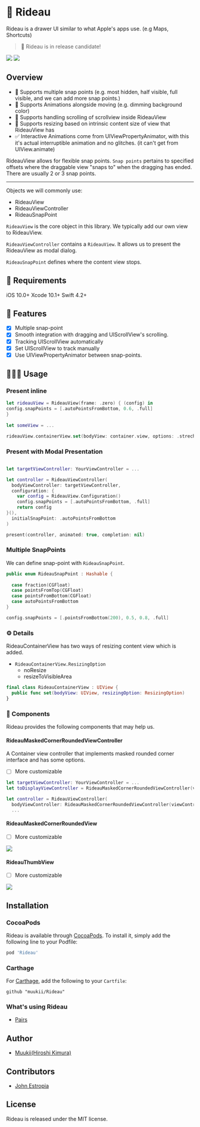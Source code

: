 # 🎪 Rideau

Rideau is a drawer UI similar to what Apple's apps use. (e.g Maps, Shortcuts)

> 🚀 Rideau is in release candidate!

![](./sample1.gif)
![](./sample2.gif)

## Overview

- 💎 Supports multiple snap points (e.g. most hidden, half visible, full visible, and we can add more snap points.)
- 💎 Supports Animations alongside moving (e.g. dimming background color)
- 💎 Supports handling scrolling of scrollview inside RideauView
- 💎 Supports resizing based on intrinsic content size of view that RideauView has
- ✅ Interactive Animations come from UIViewPropertyAnimator, with this it's actual interruptible animation and no glitches. (it can't get from UIView.animate)

RideauView allows for flexible snap points.
`Snap points` pertains to specified offsets where the draggable view "snaps to" when the dragging has ended.
There are usually 2 or 3 snap points.

---

Objects we will commonly use:

- RideauView
- RideauViewController
- RideauSnapPoint

`RideauView` is the core object in this library.
We typically add our own view to RideauView.

`RideauViewController` contains a `RideauView`.
It allows us to present the RideauView as modal dialog.

`RideauSnapPoint` defines where the content view stops.

## 🔶 Requirements

iOS 10.0+
Xcode 10.1+
Swift 4.2+

## 📱 Features

- [x] Multiple snap-point
- [x] Smooth integration with dragging and UIScrollView's scrolling.
- [x] Tracking UIScrollView automatically
- [x] Set UIScrollView to track manually
- [x] Use UIViewPropertyAnimator between snap-points.

## 👨🏻‍💻 Usage

### Present inline

```swift
let rideauView = RideauView(frame: .zero) { (config) in
config.snapPoints = [.autoPointsFromBottom, 0.6, .full]
}
  
let someView = ...

rideauView.containerView.set(bodyView: container.view, options: .strechDependsVisibleArea)
```

### Present with Modal Presentation

```swift

let targetViewController: YourViewController = ...

let controller = RideauViewController(
  bodyViewController: targetViewController,
  configuration: {
    var config = RideauView.Configuration()
    config.snapPoints = [.autoPointsFromBottom, .full]
    return config
}(),
  initialSnapPoint: .autoPointsFromBottom
)

present(controller, animated: true, completion: nil)
```

### Multiple SnapPoints

We can define snap-point with `RideauSnapPoint`.

```swift
public enum RideauSnapPoint : Hashable {
  
  case fraction(CGFloat)
  case pointsFromTop(CGFloat)
  case pointsFromBottom(CGFloat)
  case autoPointsFromBottom
}
```

```swift
config.snapPoints = [.pointsFromBottom(200), 0.5, 0.8, .full]
```

### ⚙️ Details

RideauContainerView has two ways of resizing content view which is added.

* `RideauContainerView.ResizingOption`
  * noResize
  * resizeToVisibleArea
  
```swift
final class RideauContainerView : UIView {
  public func set(bodyView: UIView, resizingOption: ResizingOption)
}
```

### 🔌 Components

Rideau provides the following components that may help us.

#### RideauMaskedCornerRoundedViewController

A Container view controller that implements masked rounded corner interface and has some options.

- [ ] More customizable

```swift
let targetViewController: YourViewController = ...
let toDisplayViewController = RideauMaskedCornerRoundedViewController(viewController: targetViewController)

let controller = RideauViewController(
  bodyViewController: RideauMaskedCornerRoundedViewController(viewController: target),
  ...
```

#### RideauMaskedCornerRoundedView

- [ ] More customizable

![](round.png)

#### RideauThumbView

- [ ] More customizable

![](thumb.png)

## Installation

### CocoaPods

Rideau is available through [CocoaPods](https://cocoapods.org). To install
it, simply add the following line to your Podfile:

```ruby
pod 'Rideau'
```

### Carthage

For [Carthage](https://github.com/Carthage/Carthage), add the following to your `Cartfile`:

```ogdl
github "muukii/Rideau"
```

### What's using Rideau

- [Pairs](https://itunes.apple.com/tw/app/id825433065)

## Author

- [Muukii(Hiroshi Kimura)](https://github.com/muukii)

## Contributors

- [John Estropia](https://twitter.com/JohnEstropia)

## License

Rideau is released under the MIT license.
